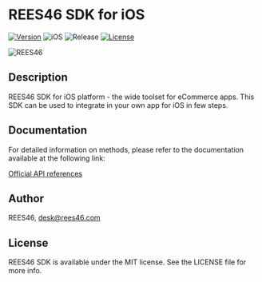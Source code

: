 # REES46 SDK for iOS

[![Version](https://img.shields.io/cocoapods/v/REES46.svg?style=flat)](https://cocoapods.org/pods/REES46)
![iOS](https://img.shields.io/badge/iOS-release)
![Release](https://img.shields.io/badge/release-blueviolet)
[![License](https://img.shields.io/cocoapods/l/REES46.svg?style=flat)](https://cocoapods.org/pods/REES46)

![REES46](https://rees46.com/static-images/cocoapods/r46_ios_sdk_cocoapods_cover.png)

## Description

REES46 SDK for iOS platform - the wide toolset for eCommerce apps.
This SDK can be used to integrate in your own app for iOS in few steps.

## Documentation

For detailed information on methods, please refer to the documentation available at the following link:

[Official API references](https://reference.api.rees46.com/#introduction)

## Author


REES46, desk@rees46.com

## License


REES46 SDK is available under the MIT license. See the LICENSE file for more info.